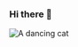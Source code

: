 ### Hi there 👋
![A dancing cat](https://github.com/Thejackalphantom/Thejackalphantom/blob/master/Dancing-cat.gif)

<!--
**Thejackalphantom/Thejackalphantom** is a ✨ _special_ ✨ repository because its `README.md` (this file) appears on your GitHub profile.

Here are some ideas to get you started:

- 🔭 I’m currently working on ...
- 🌱 I’m currently learning ...
- 👯 I’m looking to collaborate on ...
- 🤔 I’m looking for help with ...
- 💬 Ask me about ...
- 📫 How to reach me: ...
- 😄 Pronouns: ...
- ⚡ Fun fact: ...
-->
